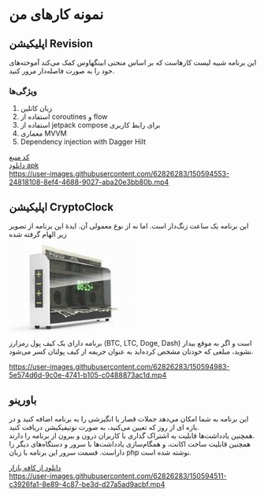# نمونه کارهای من


## اپلیکیشن Revision

این برنامه شبیه لیست کار‌هاست که بر اساس منحنی ابینگهاوس کمک می‌کند آموخته‌های خود را به صورت فاصله‌دار مرور کنید.  
### ویژگی‌ها
1. زبان کاتلین
2. استفاده از coroutines و flow
3. استفاده از jetpack compose برای رابط کاربری
4. معماری MVVM
5. Dependency injection with Dagger Hilt  

[کد منبع](https://github.com/amparhizgar/revision)  
[دانلود apk](https://github.com/amparhizgar/revision/releases)  
https://user-images.githubusercontent.com/62826283/150594553-24818108-8ef4-4688-9027-aba20e3bb80b.mp4  
## اپلیکیشن CryptoClock
این برنامه یک ساعت زنگ‌دار است. اما نه از نوع معمولی آن. ایدهٔ این برنامه از تصویر زیر الهام گرفته شده  
<img src="./files/money-shredding-alarm.jpg" alt="Money shredding alarm" style="width:250px;"/>  
برنامه دارای یک کیف پول رمزارز (BTC, LTC, Doge, Dash) است و اگر به موقع بیدار نشوید، مبلغی که خودتان مشخص کرده‌اید به عنوان جریمه از کیف پولتان کسر می‌شود.

https://user-images.githubusercontent.com/62826283/150594983-5e574d6d-9c0e-4741-b105-c0488873ac1d.mp4  

## باورینو
این برنامه به شما امکان می‌دهد جملات قصار یا انگیزشی را به برنامه اضافه کنید و در بازه ای از روز که تعیین می‌کنید، به صورت نوتیفیکیشن دریافت کنید.  
همچنین یادداشت‌ها قابلیت به اشتراک گذاری با کاربران درون و بیرون از برنامه را دارند.  
همچنین قابلیت ساخت اکانت، و همگام‌سازی یادداشت‌ها با سرور و دستگاه‌های دیگر را داراست.
قسمت سرور این برنامه با زبان php نوشته شده است.  

[دانلود از کافه بازار](https://cafebazaar.ir/app/ir.madreseapps.bavarino)  
https://user-images.githubusercontent.com/62826283/150594511-c3926fa1-8e89-4c87-be3d-d27a5ad9acbf.mp4  
